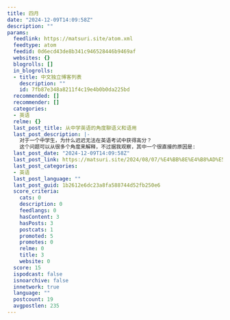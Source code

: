 ```yaml
---
title: 四月
date: "2024-12-09T14:09:58Z"
description: ""
params:
  feedlink: https://matsuri.site/atom.xml
  feedtype: atom
  feedid: 0d6ecd43de8b341c946528446b9469af
  websites: {}
  blogrolls: []
  in_blogrolls:
  - title: 中文独立博客列表
    description: ""
    id: 7fb87e348a8211f4c19e4b0b0da225bd
  recommended: []
  recommender: []
  categories:
  - 英语
  relme: {}
  last_post_title: 从中学英语的角度聊语义和语用
  last_post_description: |-
    对于一个中学生，为什么迟迟无法在英语考试中获得高分？
    这个问题可以从很多个角度来解释，不过据我观察，其中一个很直接的原因是:
  last_post_date: "2024-12-09T14:09:58Z"
  last_post_link: https://matsuri.site/2024/08/07/%E4%BB%8E%E4%B8%AD%E5%AD%A6%E8%8B%B1%E8%AF%AD%E7%9A%84%E8%A7%92%E5%BA%A6%E8%81%8A%E8%AF%AD%E4%B9%89%E5%92%8C%E8%AF%AD%E7%94%A8/
  last_post_categories:
  - 英语
  last_post_language: ""
  last_post_guid: 1b2612e6dc23a8fa588744d52fb250e6
  score_criteria:
    cats: 0
    description: 0
    feedlangs: 0
    hasContent: 3
    hasPosts: 3
    postcats: 1
    promoted: 5
    promotes: 0
    relme: 0
    title: 3
    website: 0
  score: 15
  ispodcast: false
  isnoarchive: false
  innetwork: true
  language: ""
  postcount: 19
  avgpostlen: 235
---
```

